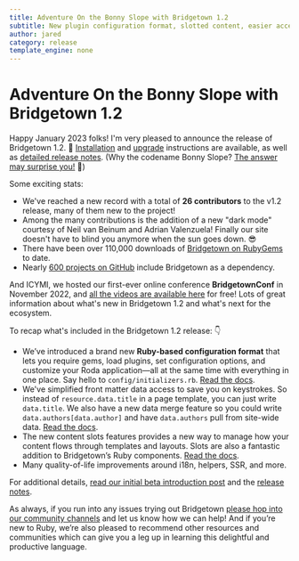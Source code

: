 ```yaml
---
title: Adventure On the Bonny Slope with Bridgetown 1.2
subtitle: New plugin configuration format, slotted content, easier access to data, and more in this first big release of 2023.
author: jared
category: release
template_engine: none
---
```


# Adventure On the Bonny Slope with Bridgetown 1.2

Happy January 2023 folks! I'm very pleased to announce the release of Bridgetown 1.2. 🎉 [Installation](/docs) and [upgrade](/docs/installation/upgrade) instructions are available, as well as [detailed release notes](https://github.com/bridgetownrb/bridgetown/releases/tag/v1.2.0). (Why the codename Bonny Slope? [The answer may surprise you!](https://cedarmillnews.com/legacy/archive/706/bonny_slope_bootleggers.html) 👀)

Some exciting stats:

* We've reached a new record with a total of **26 contributors** to the v1.2 release, many of them new to the project!
* Among the many contributions is the addition of a new "dark mode" courtesy of Neil van Beinum and Adrian Valenzuela! Finally our site doesn't have to blind you anymore when the sun goes down. 😎
* There have been over 110,000 downloads of [Bridgetown on RubyGems](https://rubygems.org/gems/bridgetown) to date.
* Nearly [600 projects on GitHub](https://github.com/bridgetownrb/bridgetown/network/dependents) include Bridgetown as a dependency.

And ICYMI, we hosted our first-ever online conference **BridgetownConf** in November 2022, and [all the videos are available here](https://bridgetownconf.rocks) for free! Lots of great information about what's new in Bridgetown 1.2 and what's next for the ecosystem.

To recap what's included in the Bridgetown 1.2 release: 👇

* We’ve introduced a brand new **Ruby-based configuration format** that lets you require gems, load plugins, set configuration options, and customize your Roda application—all at the same time with everything in one place. Say hello to `config/initializers.rb`. [Read the docs](/docs/configuration/initializers). 
* We've simplified front matter data access to save you on keystrokes. So instead of `resource.data.title` in a page template, you can just write `data.title`. We also have a new data merge feature so you could write `data.authors[data.author]` and have `data.authors` pull from site-wide data. [Read the docs](/docs/datafiles#merging-site-data-into-resource-data).
* The new content slots features provides a new way to manage how your content flows through templates and layouts. Slots are also a fantastic addition to Bridgetown’s Ruby components. [Read the docs](https://edge.bridgetownrb.com/docs/template-engines/erb-and-beyond#slotted-content).
* Many quality-of-life improvements around i18n, helpers, SSR, and more.

For additional details, [read our initial beta introduction post](/release/1.2-bonny-scope-next-level/) and the [release notes](https://github.com/bridgetownrb/bridgetown/releases/tag/v1.2.0).

As always, if you run into any issues trying out Bridgetown [please hop into our community channels](/community) and let us know how we can help! And if you’re new to Ruby, we’re also pleased to recommend other resources and communities which can give you a leg up in learning this delightful and productive language.